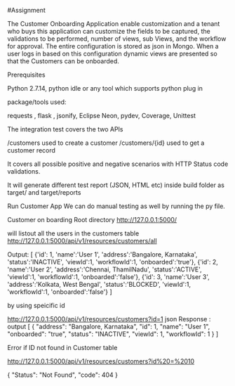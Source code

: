 #Assignment


The Customer Onboarding Application enable customization and a tenant who buys this application can customize the fields to be captured, the validations to be performed, number of views, sub Views, and the workflow for approval. The entire configuration is stored as json in Mongo. When a user logs in based on this configuration dynamic views are presented so that the Customers can be onboarded.


Prerequisites

Python 2.7.14, python idle or any tool which supports python plug in 

package/tools used:

requests , flask , jsonify, Eclipse Neon, pydev, Coverage, Unittest 

The integration test covers the two APIs

/customers used to create a customer
/customers/{id} used to get a customer record

It covers all possible positive and negative scenarios with HTTP Status code validations.

It will generate different test report (JSON, HTML etc) inside build folder as target/ and target/reports

Run Customer App
We can do manual testing as well by running the py file.

Customer on boarding Root directory 
http://127.0.0.1:5000/

will listout all the users in the customers table 
http://127.0.0.1:5000/api/v1/resources/customers/all


Output:
[
   {'id': 1,
     'name':'User 1',
      'address':'Bangalore, Karnataka',
      'status':'INACTIVE',
      'viewId':1,
      'workflowId':1,
      'onboarded':'true'},
    {'id': 2,
     'name':'User 2',
      'address':'Chennai, ThamilNadu',
      'status':'ACTIVE',
      'viewId':1,
      'workflowId':1,
      'onboarded':'false'},
    {'id': 3,
     'name':'User 3',
      'address':'Kolkata, West Bengal',
      'status':'BLOCKED',
      'viewId':1,
      'workflowId':1,
      'onboarded':'false'}
]

by using speicific id 

http://127.0.0.1:5000/api/v1/resources/customers?id=1
 json Response : output 
[
  {
    "address": "Bangalore, Karnataka", 
    "id": 1, 
    "name": "User 1", 
    "onboarded": "true", 
    "status": "INACTIVE", 
    "viewId": 1, 
    "workflowId": 1
  }
]

Error if ID not found in Customer table 

http://127.0.0.1:5000/api/v1/resources/customers?id%20=%2010

{
  "Status": "Not Found", 
  "code": 404
}




